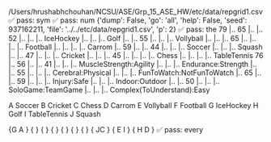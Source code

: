 /Users/hrushabhchouhan/NCSU/ASE/Grp_15_ASE_HW/etc/data/repgrid1.csv
✅ pass: sym
✅ pass: num
{'dump': False, 'go': 'all', 'help': False, 'seed': 937162211, 'file': '../../etc/data/repgrid1.csv', 'p': 2}
✅ pass: the
79
|.. 65
|.. |.. 52
|.. |.. |.. IceHockey
|.. |.. |.. Golf
|.. |.. 55
|.. |.. |.. Vollyball
|.. |.. |.. 65
|.. |.. |.. |.. Football
|.. |.. |.. |.. Carrom
|.. 59
|.. |.. 44
|.. |.. |.. Soccer
|.. |.. |.. Squash
|.. |.. 47
|.. |.. |.. Cricket
|.. |.. |.. 45
|.. |.. |.. |.. Chess
|.. |.. |.. |.. TableTennis
76
|.. 56
|.. |.. 41
|.. |.. |.. MuscleStrength:Agility
|.. |.. |.. Endurance:Strength
|.. |.. 55
|.. |.. |.. Cerebral:Physical
|.. |.. |.. FunToWatch:NotFunToWatch
|.. 65
|.. |.. 59
|.. |.. |.. Injury:Safe
|.. |.. |.. Indoor:Outdoor
|.. |.. 50
|.. |.. |.. SoloGame:TeamGame
|.. |.. |.. Complex(ToUnderstand):Easy

A Soccer
B Cricket
C Chess
D Carrom
E Vollyball
F Football
G IceHockey
H Golf
I TableTennis
J Squash

{G              A     }
{                     }
{                     }
{                     }
{                     }
{                     }
{                     }
{           JC        }
{         E  I        }
{  H    D             }
✅ pass: every
